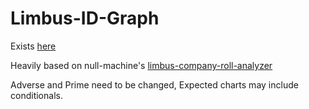 # Limbus-ID-Graph


Exists [here](https://nex135.github.io/Limbus-ID-Graph/)

Heavily based on null-machine's [limbus-company-roll-analyzer](https://github.com/null-machine/limbus-company-roll-analyzer)

Adverse and Prime need to be changed, Expected charts may include conditionals.